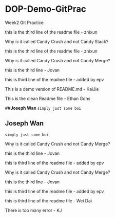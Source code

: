 # DOP-Demo-GitPrac

Week2 Git Practice

this is the third line of the readme file - zhixun

Why is it called Candy Crush and not Candy Stack?

this is the third line of the readme file - zhixun

Why is it called Candy Crush and not Candy Merge?

this is the third line - Jovan

this is third line of the readme file - added by epv

This is a demo version of README.md - KaiJie

This is the clean Readme file - Ethan Gohs

##<strong>Joseph Wan</strong>
`simply just some boi`

## <strong>Joseph Wan</strong>

`simply just some boi`

Why is it called Candy Crush and not Candy Merge?

this is the third line - Jovan

this is third line of the readme file - added by epv

Why is it called Candy Crush and not Candy Merge?

this is the third line - Jovan

this is third line of the readme file - added by epv

this is third line of the readme file - Wei Dai

There is too many error - KJ
